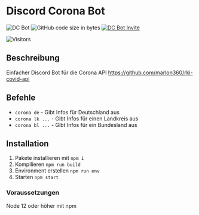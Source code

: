 # Discord Corona Bot

![DC Bot](https://img.shields.io/badge/Discord-Bot-blue?style=flat-square)
![GitHub code size in bytes](https://img.shields.io/github/languages/code-size/markxoe/covid-bot?style=flat-square)
[![DC Bot Invite](https://img.shields.io/badge/Bot-Invite%20Me-yellow?style=flat-square)](https://discord.com/oauth2/authorize?client_id=822784688048308274&scope=bot&permissions=248896)

![Visitors](https://page-views.glitch.me/badge?page_id=markxoe.covid-bot)

## Beschreibung

Einfacher Discord Bot für die Corona API <https://github.com/marlon360/rki-covid-api>

## Befehle

- `corona de` - Gibt Infos für Deutschland aus
- `corona lk ...` - Gibt Infos für einen Landkreis aus
- `corona bl ...` - Gibt Infos für ein Bundesland aus

## Installation

1. Pakete installieren mit `npm i`
2. Kompilieren `npm run build`
3. Environment erstellen `npm run env`
4. Starten `npm start`

### Voraussetzungen

Node 12 oder höher mit npm
